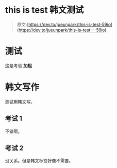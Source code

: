 # this is test 韩文测试

> 原文:[https://dev.to/jueunpark/this-is-test-59io](https://dev.to/jueunpark/this-is-test---59io)

# [](#test)测试

这是考验
**加粗**

# [](#%ED%95%9C%EA%B8%80-%EC%9E%91%EC%84%B1)韩文写作

测试用韩文写。

## [](#%EC%8B%9C%ED%97%98-1)考试 1

不错啊。

## [](#%EC%8B%9C%ED%97%98-2)考试 2

没关系。但是韩文标签好像不需要。
